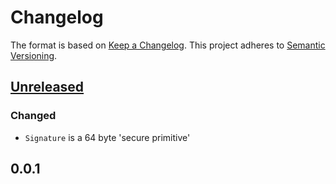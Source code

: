 # Changelog
The format is based on [Keep a Changelog](https://keepachangelog.com/en/1.0.0/).
This project adheres to [Semantic Versioning](https://semver.org/spec/v2.0.0.html).

## [Unreleased]

### Changed
- `Signature` is a 64 byte 'secure primitive'

## 0.0.1

[Unreleased]: https://github.com/AIngleLab/aingle/aingle_zome_types-v0.0.1...HEAD
